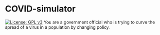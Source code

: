 # COVID-simulator
[![License: GPL v3](https://img.shields.io/badge/License-GPLv3-blue.svg)](/LICENSE)
You are a government official who is trying to curve the spread of a virus in a population by changing policy.
